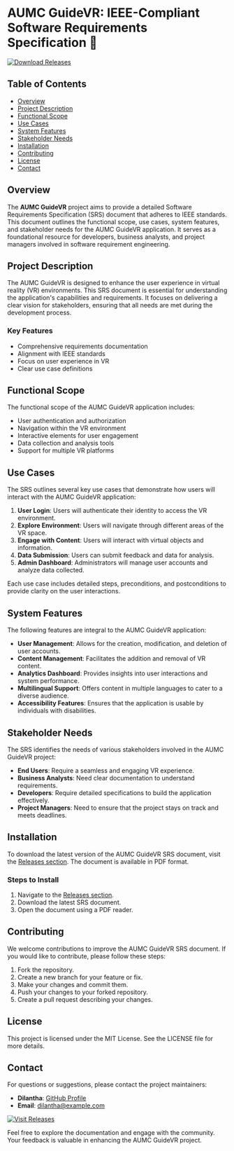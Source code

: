 # AUMC GuideVR: IEEE-Compliant Software Requirements Specification 📄

[![Download Releases](https://img.shields.io/badge/Download%20Releases-blue?style=for-the-badge&logo=github)](https://github.com/Dilantha99/AUMC_GuideVR_SRS/releases)

## Table of Contents

- [Overview](#overview)
- [Project Description](#project-description)
- [Functional Scope](#functional-scope)
- [Use Cases](#use-cases)
- [System Features](#system-features)
- [Stakeholder Needs](#stakeholder-needs)
- [Installation](#installation)
- [Contributing](#contributing)
- [License](#license)
- [Contact](#contact)

## Overview

The **AUMC GuideVR** project aims to provide a detailed Software Requirements Specification (SRS) document that adheres to IEEE standards. This document outlines the functional scope, use cases, system features, and stakeholder needs for the AUMC GuideVR application. It serves as a foundational resource for developers, business analysts, and project managers involved in software requirement engineering.

## Project Description

The AUMC GuideVR is designed to enhance the user experience in virtual reality (VR) environments. This SRS document is essential for understanding the application's capabilities and requirements. It focuses on delivering a clear vision for stakeholders, ensuring that all needs are met during the development process.

### Key Features

- Comprehensive requirements documentation
- Alignment with IEEE standards
- Focus on user experience in VR
- Clear use case definitions

## Functional Scope

The functional scope of the AUMC GuideVR application includes:

- User authentication and authorization
- Navigation within the VR environment
- Interactive elements for user engagement
- Data collection and analysis tools
- Support for multiple VR platforms

## Use Cases

The SRS outlines several key use cases that demonstrate how users will interact with the AUMC GuideVR application:

1. **User Login**: Users will authenticate their identity to access the VR environment.
2. **Explore Environment**: Users will navigate through different areas of the VR space.
3. **Engage with Content**: Users will interact with virtual objects and information.
4. **Data Submission**: Users can submit feedback and data for analysis.
5. **Admin Dashboard**: Administrators will manage user accounts and analyze data collected.

Each use case includes detailed steps, preconditions, and postconditions to provide clarity on the user interactions.

## System Features

The following features are integral to the AUMC GuideVR application:

- **User Management**: Allows for the creation, modification, and deletion of user accounts.
- **Content Management**: Facilitates the addition and removal of VR content.
- **Analytics Dashboard**: Provides insights into user interactions and system performance.
- **Multilingual Support**: Offers content in multiple languages to cater to a diverse audience.
- **Accessibility Features**: Ensures that the application is usable by individuals with disabilities.

## Stakeholder Needs

The SRS identifies the needs of various stakeholders involved in the AUMC GuideVR project:

- **End Users**: Require a seamless and engaging VR experience.
- **Business Analysts**: Need clear documentation to understand requirements.
- **Developers**: Require detailed specifications to build the application effectively.
- **Project Managers**: Need to ensure that the project stays on track and meets deadlines.

## Installation

To download the latest version of the AUMC GuideVR SRS document, visit the [Releases section](https://github.com/Dilantha99/AUMC_GuideVR_SRS/releases). The document is available in PDF format. 

### Steps to Install

1. Navigate to the [Releases section](https://github.com/Dilantha99/AUMC_GuideVR_SRS/releases).
2. Download the latest SRS document.
3. Open the document using a PDF reader.

## Contributing

We welcome contributions to improve the AUMC GuideVR SRS document. If you would like to contribute, please follow these steps:

1. Fork the repository.
2. Create a new branch for your feature or fix.
3. Make your changes and commit them.
4. Push your changes to your forked repository.
5. Create a pull request describing your changes.

## License

This project is licensed under the MIT License. See the LICENSE file for more details.

## Contact

For questions or suggestions, please contact the project maintainers:

- **Dilantha**: [GitHub Profile](https://github.com/Dilantha99)
- **Email**: dilantha@example.com

[![Visit Releases](https://img.shields.io/badge/Visit%20Releases-orange?style=for-the-badge&logo=github)](https://github.com/Dilantha99/AUMC_GuideVR_SRS/releases)

Feel free to explore the documentation and engage with the community. Your feedback is valuable in enhancing the AUMC GuideVR project.